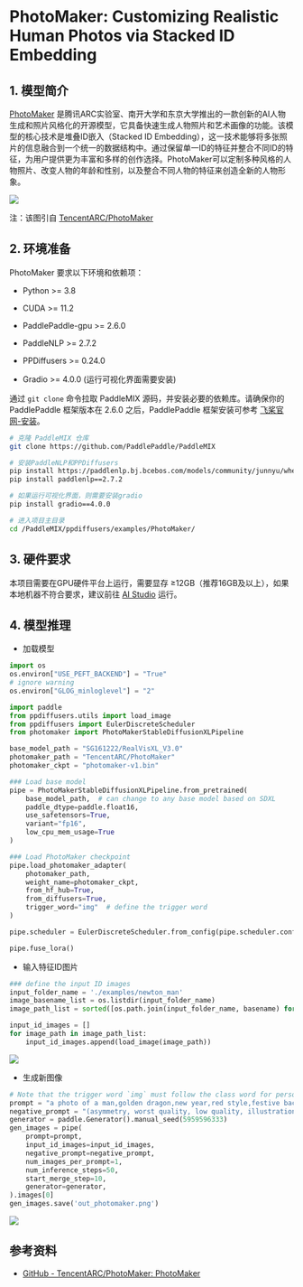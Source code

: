 # **PhotoMaker: Customizing Realistic Human Photos via Stacked ID Embedding**

## 1. 模型简介

[PhotoMaker](https://huggingface.co/papers/2312.04461) 是腾讯ARC实验室、南开大学和东京大学推出的一款创新的AI人物生成和照片风格化的开源模型，它具备快速生成人物照片和艺术画像的功能。该模型的核心技术是堆叠ID嵌入（Stacked ID Embedding），这一技术能够将多张照片的信息融合到一个统一的数据结构中。通过保留单一ID的特征并整合不同ID的特征，为用户提供更为丰富和多样的创作选择。PhotoMaker可以定制多种风格的人物照片、改变人物的年龄和性别，以及整合不同人物的特征来创造全新的人物形象。

![](https://camo.githubusercontent.com/c004ae7f537e0fc3a13da99577b79a4f3e354412d1af5c07ee54d51961f9e572/68747470733a2f2f63646e2d75706c6f6164732e68756767696e67666163652e636f2f70726f64756374696f6e2f75706c6f6164732f3632383561393133336162363634323137393135383934342f4259425a4e79666d4e346a424b427878743475787a2e6a706567)

注：该图引自 [TencentARC/PhotoMaker](https://github.com/TencentARC/PhotoMaker)

## 2. 环境准备

PhotoMaker 要求以下环境和依赖项：

- Python >= 3.8

- CUDA >= 11.2

- PaddlePaddle-gpu >= 2.6.0

- PaddleNLP >= 2.7.2

- PPDiffusers >= 0.24.0

- Gradio >= 4.0.0 (运行可视化界面需要安装)

通过 `git clone` 命令拉取 PaddleMIX 源码，并安装必要的依赖库。请确保你的 PaddlePaddle 框架版本在 2.6.0 之后，PaddlePaddle 框架安装可参考 [飞桨官网-安装](https://www.paddlepaddle.org.cn/install/quick?docurl=/documentation/docs/zh/install/pip/linux-pip.html)。

```bash
# 克隆 PaddleMIX 仓库
git clone https://github.com/PaddlePaddle/PaddleMIX

# 安装PaddleNLP和PPDiffusers
pip install https://paddlenlp.bj.bcebos.com/models/community/junnyu/wheels/ppdiffusers-0.24.0-py3-none-any.whl
pip install paddlenlp==2.7.2

# 如果运行可视化界面，则需要安装gradio
pip install gradio==4.0.0

# 进入项目主目录
cd /PaddleMIX/ppdiffusers/examples/PhotoMaker/
```

## 3. 硬件要求

本项目需要在GPU硬件平台上运行，需要显存 ≥12GB（推荐16GB及以上），如果本地机器不符合要求，建议前往 [AI Studio](https://aistudio.baidu.com/index) 运行。

## 4. 模型推理

- 加载模型

```python
import os
os.environ["USE_PEFT_BACKEND"] = "True"
# ignore warning
os.environ["GLOG_minloglevel"] = "2"

import paddle
from ppdiffusers.utils import load_image
from ppdiffusers import EulerDiscreteScheduler
from photomaker import PhotoMakerStableDiffusionXLPipeline

base_model_path = "SG161222/RealVisXL_V3.0"
photomaker_path = "TencentARC/PhotoMaker"
photomaker_ckpt = "photomaker-v1.bin"

### Load base model
pipe = PhotoMakerStableDiffusionXLPipeline.from_pretrained(
    base_model_path,  # can change to any base model based on SDXL
    paddle_dtype=paddle.float16,
    use_safetensors=True,
    variant="fp16",
    low_cpu_mem_usage=True
)

### Load PhotoMaker checkpoint
pipe.load_photomaker_adapter(
    photomaker_path,
    weight_name=photomaker_ckpt,
    from_hf_hub=True,
    from_diffusers=True,
    trigger_word="img"  # define the trigger word
)

pipe.scheduler = EulerDiscreteScheduler.from_config(pipe.scheduler.config)

pipe.fuse_lora()
```

- 输入特征ID图片

```python
### define the input ID images
input_folder_name = './examples/newton_man'
image_basename_list = os.listdir(input_folder_name)
image_path_list = sorted([os.path.join(input_folder_name, basename) for basename in image_basename_list])

input_id_images = []
for image_path in image_path_list:
    input_id_images.append(load_image(image_path))
```

![](https://ai-studio-static-online.cdn.bcebos.com/2e47931848b94121bf5edb02794a3b9a82c75a29c7444e329a7b455763eb3a31)

- 生成新图像

```python
# Note that the trigger word `img` must follow the class word for personalization
prompt = "a photo of a man,golden dragon,new year,red style,festive background img, pixar-style, studio anime, Disney, high-quality"
negative_prompt = "(asymmetry, worst quality, low quality, illustration, 3d, 2d, painting, cartoons, sketch), open mouth, grayscale"
generator = paddle.Generator().manual_seed(5959596333)
gen_images = pipe(
    prompt=prompt,
    input_id_images=input_id_images,
    negative_prompt=negative_prompt,
    num_images_per_prompt=1,
    num_inference_steps=50,
    start_merge_step=10,
    generator=generator,
).images[0]
gen_images.save('out_photomaker.png')
```

![](https://ai-studio-static-online.cdn.bcebos.com/7530d54f2b654963b7526ff448f182935e1c527ffb724502bce9f467f88d3b9c)

## 参考资料

- [GitHub - TencentARC/PhotoMaker: PhotoMaker](https://github.com/TencentARC/PhotoMaker)
